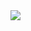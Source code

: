 <img src="https://www.marketingtechnologist.com.br/wp-content/themes/martech/assets/image/curriculo/Curriculo_Heitor_Serathiuk.png" />
